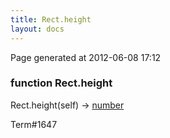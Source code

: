 ```yaml
---
title: Rect.height
layout: docs
---
```


<div class="bottom_right_note">Page generated at 2012-06-08 17:12</div>
<h3><span class="minor">function</span> Rect.height</h3>

Rect.height(self) -> <a href="/docs/number.html">number</a>
<p></p>

<p><span class="extra_minor">Term#1647</span></p>
